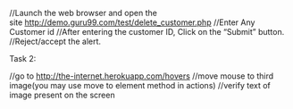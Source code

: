 //Launch the web browser and open the site http://demo.guru99.com/test/delete_customer.php
//Enter Any Customer id
//After entering the customer ID, Click on the “Submit” button.
//Reject/accept the alert.


Task 2:

//go to http://the-internet.herokuapp.com/hovers
//move mouse to third image(you may use move to element method in actions)
//verify text of image present on the screen